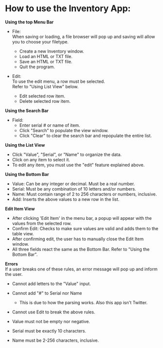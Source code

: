 # How to use the Inventory App:


**Using the top Menu Bar**

* File:\
  When saving or loading, a file browser will pop up and saving will allow you to choose your filetype.
    * Create a new Inventory window.
    * Load an HTML or TXT file.
    * Save an HTML or TXT file.
    * Quit the program.
    
* Edit:\
    To use the edit menu, a row must be selected.\
    Refer to "Using List View" below.
    * Edit selected row item.
    * Delete selected row item.
    
**Using the Search Bar**

* Field:
    * Enter serial # or name of item.
    * Click "Search" to populate the view window.
    * Click "Clear" to clear the search bar and repopulate the entire list.
    
**Using the List View**

* Click "Value", "Serial", or "Name" to organize the data.
* Click on any item to select it.
* To edit any item, you must use the "edit" feature explained above.

**Using the Bottom Bar**

* Value: Can be any integer or decimal. Must be a real number.
* Serial: Must be any combination of 10 letters and/or numbers.
* Name: Must contain range of 2 to 256 characters or numbers, inclusive.
* Add: Inserts the above values to a new row in the list.

**Edit Item View**

* After clicking 'Edit Item' in the menu bar, a popup will appear with the values from the selected row.
* Confirm Edit: Checks to make sure values are valid and adds them to the table view.
* After confirming edit, the user has to manually close the Edit Item window.
* All three fields react the same as the Bottom Bar. Refer to "Using the Bottom Bar".

**Errors**\
If a user breaks one of these rules, an error message will pop up and inform the user.

* Cannot add letters to the "Value" input. 
* Cannot add "#" to Serial nor Name
    * This is due to how the parsing works. Also this app isn't Twitter.
    
* Cannot use Edit to break the above rules. 

* Value must not be empty nor negative.
* Serial must be exactly 10 characters.
* Name must be 2-256 characters, inclusive.



